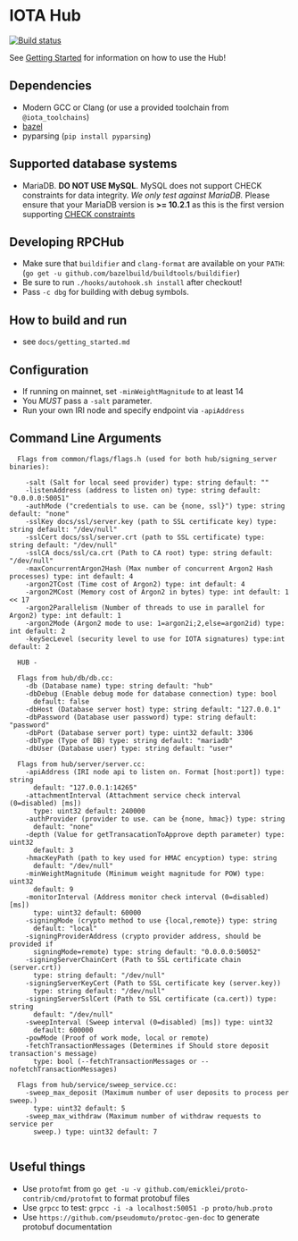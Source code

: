 # IOTA Hub
[![Build status](https://badge.buildkite.com/9c05b4a87f2242c78d62709136ca54a6d63fd48aa9b764f3e1.svg)](https://buildkite.com/iota-foundation/rpchub)

See [Getting Started](docs/getting_started.md) for information on how to use the Hub!

## Dependencies
- Modern GCC or Clang (or use a provided toolchain from `@iota_toolchains`)
- [bazel](https://github.com/bazelbuild/bazel/releases)
- pyparsing (`pip install pyparsing`)

## Supported database systems
- MariaDB. **DO NOT USE MySQL**. MySQL does not support CHECK constraints for data integrity. *We only test against MariaDB.*
  Please ensure that your MariaDB version is **>= 10.2.1** as this is the first version supporting [CHECK constraints](https://mariadb.com/kb/en/library/constraint/#check-constraints)

## Developing RPCHub
- Make sure that `buildifier` and `clang-format` are available on your `PATH`: (`go get -u github.com/bazelbuild/buildtools/buildifier`)
- Be sure to run `./hooks/autohook.sh install` after checkout!
- Pass `-c dbg` for building with debug symbols.

## How to build and run 
- see `docs/getting_started.md`

## Configuration
- If running on mainnet, set `-minWeightMagnitude` to at least 14
- You *MUST* pass a `-salt` parameter.
- Run your own IRI node and specify endpoint via `-apiAddress`

## Command Line Arguments
```
  Flags from common/flags/flags.h (used for both hub/signing_server binaries):
  
    -salt (Salt for local seed provider) type: string default: "" 
    -listenAddress (address to listen on) type: string default: "0.0.0.0:50051"
    -authMode ("credentials to use. can be {none, ssl}") type: string default: "none"
    -sslKey docs/ssl/server.key (path to SSL certificate key) type: string default: "/dev/null"
    -sslCert docs/ssl/server.crt (path to SSL certificate) type: string default: "/dev/null"
    -sslCA docs/ssl/ca.crt (Path to CA root) type: string default: "/dev/null"
    -maxConcurrentArgon2Hash (Max number of concurrent Argon2 Hash processes) type: int default: 4
    -argon2TCost (Time cost of Argon2) type: int default: 4
    -argon2MCost (Memory cost of Argon2 in bytes) type: int default: 1 << 17
    -argon2Parallelism (Number of threads to use in parallel for Argon2) type: int default: 1
    -argon2Mode (Argon2 mode to use: 1=argon2i;2,else=argon2id) type: int default: 2
    -keySecLevel (security level to use for IOTA signatures) type:int default: 2
    
  HUB -

  Flags from hub/db/db.cc:
    -db (Database name) type: string default: "hub"
    -dbDebug (Enable debug mode for database connection) type: bool
      default: false
    -dbHost (Database server host) type: string default: "127.0.0.1"
    -dbPassword (Database user password) type: string default: "password"
    -dbPort (Database server port) type: uint32 default: 3306
    -dbType (Type of DB) type: string default: "mariadb"
    -dbUser (Database user) type: string default: "user"

  Flags from hub/server/server.cc:
    -apiAddress (IRI node api to listen on. Format [host:port]) type: string
      default: "127.0.0.1:14265"
    -attachmentInterval (Attachment service check interval (0=disabled) [ms])
      type: uint32 default: 240000
    -authProvider (provider to use. can be {none, hmac}) type: string
      default: "none"
    -depth (Value for getTransacationToApprove depth parameter) type: uint32
      default: 3
    -hmacKeyPath (path to key used for HMAC encyption) type: string
      default: "/dev/null"
    -minWeightMagnitude (Minimum weight magnitude for POW) type: uint32
      default: 9
    -monitorInterval (Address monitor check interval (0=disabled) [ms])
      type: uint32 default: 60000
    -signingMode (crypto method to use {local,remote}) type: string
      default: "local"
    -signingProviderAddress (crypto provider address, should be provided if
      signingMode=remote) type: string default: "0.0.0.0:50052"
    -signingServerChainCert (Path to SSL certificate chain (server.crt))
      type: string default: "/dev/null"
    -signingServerKeyCert (Path to SSL certificate key (server.key))
      type: string default: "/dev/null"
    -signingServerSslCert (Path to SSL certificate (ca.cert)) type: string
      default: "/dev/null"
    -sweepInterval (Sweep interval (0=disabled) [ms]) type: uint32
      default: 600000
    -powMode (Proof of work mode, local or remote)
    -fetchTransactionMessages (Determines if Should store deposit transaction's message) 
      type: bool (--fetchTransactionMessages or --nofetchTransactionMessages)

  Flags from hub/service/sweep_service.cc:
    -sweep_max_deposit (Maximum number of user deposits to process per sweep.)
      type: uint32 default: 5
    -sweep_max_withdraw (Maximum number of withdraw requests to service per
      sweep.) type: uint32 default: 7
      
```

## Useful things
- Use `protofmt` from `go get -u -v github.com/emicklei/proto-contrib/cmd/protofmt` to format protobuf files
- Use `grpcc` to test: `grpcc -i -a localhost:50051 -p proto/hub.proto`
- Use `https://github.com/pseudomuto/protoc-gen-doc` to generate protobuf documentation

